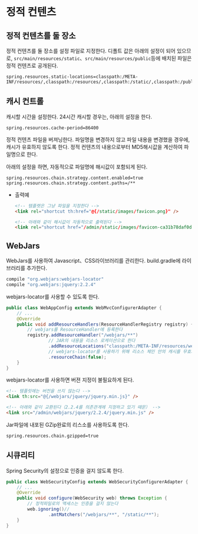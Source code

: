 # 정적 컨텐츠

## 정적 컨텐츠를 둘 장소

정적 컨텐츠를 둘 장소를 설정 파일로 지정한다.
디폴트 값은 아래의 설정이 되어 있으므로, `src/main/resources/static`、`src/main/resources/public`등에 배치된 파일은 정적 컨텐츠로 공개된다.

```properties
spring.resources.static-locations=classpath:/META-INF/resources/,classpath:/resources/,classpath:/static/,classpath:/public/
```

## 캐시 컨트롤

캐시할 시간을 설정한다. 24시간 캐시할 경우는, 아래의 설정을 한다.

```properties
spring.resources.cache-period=86400
```

정적 컨텐츠 파일을 버져닝한다. 파일명을 변경하지 않고 파일 내용을 변경했을 경우에, 캐시가 유효하지 않도록 한다.
정적 컨텐츠의 내용으로부터 MD5해시값을 계산하여 파일명으로 한다.

아래의 설정을 하면, 자동적으로 파일명에 해시값이 포함되게 된다.

```properties
spring.resources.chain.strategy.content.enabled=true
spring.resources.chain.strategy.content.paths=/**
```

- 출력예

    ```html
    <!-- 템플렛은 그냥 파일을 지정한다 -->
    <link rel="shortcut th:href="@{/static/images/favicon.png}" />

    <!-- 아래와 같이 해시값이 자동적으로 출력된다 -->
    <link rel="shortcut href="/admin/static/images/favicon-ca31b78daf0dd9a106bbf3c6d87d4ec7.png" />
    ```

## WebJars

WebJars를 사용하여 Javascript、CSS라이브러리를 관리한다.
build.gradle에 라이브러리를 추가한다.

```groovy
compile "org.webjars:webjars-locator"
compile "org.webjars:jquery:2.2.4"
```

webjars-locator를 사용할 수 있도록 한다.

```java
public class WebAppConfig extends WebMvcConfigurerAdapter {
    // ...
    @Override
    public void addResourceHandlers(ResourceHandlerRegistry registry) {
        // webjars를 ResourceHandler에 등록한다
        registry.addResourceHandler("/webjars/**")
                // JAR의 내용을 리소스 로케이션으로 한다
                .addResourceLocations("classpath:/META-INF/resources/webjars/")
                // webjars-locator를 사용하기 위해 리소스 체인 안의 캐시를 무효화한다
                .resourceChain(false);
    }
}
```

webjars-locator를 사용하면 버젼 지정이 불필요하게 된다.

```html
<!-- 템플릿에는 버전을 쓰지 않는다 -->
<link th:src="@{/webjars/jquery/jquery.min.js}" />

<!-- 아래와 같이 교환된다（2.2.4를 의존관계에 지정하고 있기 때문） -->
<link src="/admin/webjars/jquery/2.2.4/jquery.min.js" />
```

Jar파일에 내포된 GZip완료의 리스소를 사용하도록 한다.

```properties
spring.resources.chain.gzipped=true
```

## 시큐리티

Spring Security의 설정으로 인증을 걸지 않도록 한다.

```java
public class WebSecurityConfig extends WebSecurityConfigurerAdapter {
    // ...
    @Override
    public void configure(WebSecurity web) throws Exception {
        // 정적파일로의 액세스는 인증을 걸지 않는다
        web.ignoring()//
                .antMatchers("/webjars/**", "/static/**");
    }
}
```
